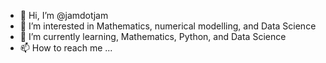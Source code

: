 - 👋 Hi, I’m @jamdotjam
- 👀 I’m interested in Mathematics, numerical modelling, and Data Science 
- 🌱 I’m currently learning, Mathematics, Python, and Data Science
- 📫 How to reach me ...


